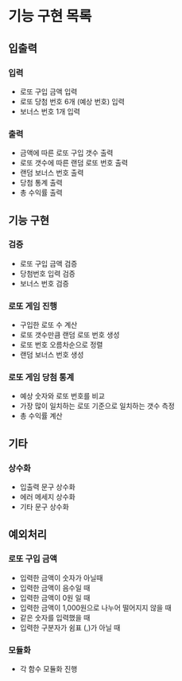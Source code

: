 # 기능 구현 목록

## 입출력

### 입력

- 로또 구입 금액 입력
- 로또 당첨 번호 6개 (예상 번호) 입력
- 보너스 번호 1개 입력

### 출력

- 금액에 따른 로또 구입 갯수 출력
- 로또 갯수에 따른 랜덤 로또 번호 출력
- 랜덤 보너스 번호 출력
- 당첨 통계 출력
- 총 수익률 출력

## 기능 구현

### 검증

- 로또 구입 금액 검증
- 당첨번호 입력 검증
- 보너스 번호 검증

### 로또 게임 진행

- 구입한 로또 수 계산
- 로또 갯수만큼 랜덤 로또 번호 생성
- 로또 번호 오름차순으로 정렬
- 랜덤 보너스 번호 생성

### 로또 게임 당첨 통계

- 예상 숫자와 로또 번호를 비교
- 가장 많이 일치하는 로또 기준으로 일치하는 갯수 측정
- 총 수익률 계산

## 기타

### 상수화

- 입출력 문구 상수화
- 에러 메세지 상수화
- 기타 문구 상수화

## 예외처리

### 로또 구입 금액

- 입력한 금액이 숫자가 아닐때
- 입력한 금액이 음수일 때
- 입력한 금액이 0원 일 때
- 입력한 금액이 1,000원으로 나누어 떨어지지 않을 때
- 같은 숫자를 입력했을 때
- 입력한 구분자가 쉼표 (,)가 아닐 때

### 모듈화

- 각 함수 모듈화 진행
